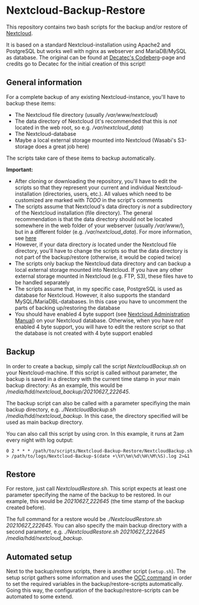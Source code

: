 # Nextcloud-Backup-Restore

This repository contains two bash scripts for the backup and/or restore of [Nextcloud](https://nextcloud.com/).

It is based on a standard Nextcloud-installation using Apache2 and PostgreSQL but works well with nginx as webserver and MariaDB/MySQL as database. The original can be found at [Decatec's Codeberg](https://codeberg.org/DecaTec/Nextcloud-Backup-Restore/)-page and credits go to Decatec for the initial creation of this script!

## General information

For a complete backup of any existing Nextcloud-instance, you'll have to backup these items:

- The Nextcloud file directory (usually */var/www/nextcloud*)
- The data directory of Nextcloud (it's recommended that this is *not* located in the web root, so e.g. */var/nextcloud_data*)
- The Nextcloud-database
- Maybe a local external storage mounted into Nextcloud (Wasabi's S3-storage does a great job here)

The scripts take care of these items to backup automatically.

**Important:**

- After cloning or downloading the repository, you'll have to edit the scripts so that they represent your current and individual Nextcloud-installation (directories, users, etc.). All values which need to be customized are marked with *TODO* in the script's comments
- The scripts assume that Nextcloud's data directory is *not* a subdirectory of the Nextcloud installation (file directory). The general recommendation is that the data directory should not be located somewhere in the web folder of your webserver (usually */var/www/*), but in a different folder (e.g. */var/nextcloud_data*). For more information, see [here](https://docs.nextcloud.com/server/latest/admin_manual/installation/installation_wizard.html#data-directory-location-label)
- However, if your data directory *is* located under the Nextcloud file directory, you'll have to change the scripts so that the data directory is not part of the backup/restore (otherwise, it would be copied twice)
- The scripts only backup the Nextcloud data directory and can backup a local external storage mounted into Nextcloud. If you have any other external storage mounted in Nextcloud (e.g. FTP, S3), these files have to be handled separately
- The scripts assume that, in my specific case, PostgreSQL is used as database for Nextcloud. However, it also supports the standard MySQL/MariaDBL-databases. In this case you have to uncomment the parts of backing up/restoring the database
- You should have enabled 4 byte support (see [Nextcloud Administration Manual](https://docs.nextcloud.com/server/latest/admin_manual/configuration_database/mysql_4byte_support.html)) on your Nextcloud database. Otherwise, when you have *not* enabled 4 byte support, you will have to edit the restore script so that the database is not created with 4 byte support enabled

## Backup

In order to create a backup, simply call the script *NextcloudBackup.sh* on your Nextcloud-machine.
If this script is called without parameter, the backup is saved in a directory with the current time stamp in your main backup directory: As an example, this would be */media/hdd/nextcloud_backup/20210627_222645*.

The backup script can also be called with a parameter specifiying the main backup directory, e.g. *./NextcloudBackup.sh /media/hdd/nextcloud_backup*. In this case, the directory specified will be used as main backup directory. 

You can also call this script by using cron. In this example, it runs at 2am every night with log output:

`0 2 * * * /path/to/scripts/Nextcloud-Backup-Restore/NextcloudBackup.sh  > /path/to/logs/Nextcloud-Backup-$(date +\%Y\%m\%d\%H\%M\%S).log 2>&1`

## Restore

For restore, just call *NextcloudRestore.sh*. This script expects at least one parameter specifying the name of the backup to be restored. In our example, this would be *20210627_222645* (the time stamp of the backup created before).

The full command for a restore would be *./NextcloudRestore.sh 20210627_222645*. You can also specify the main backup directory with a second parameter, e.g. *./NextcloudRestore.sh 20210627_222645 /media/hdd/nextcloud_backup*.

## Automated setup

Next to the backup/restore scripts, there is another script (`setup.sh`). The setup script gathers some information and uses the [OCC command](https://docs.nextcloud.com/server/latest/admin_manual/configuration_server/occ_command.html) in order to set the required variables in the backup/restore-scripts automatically. Going this way, the configuration of the backup/restore-scripts can be automated to some extend.
